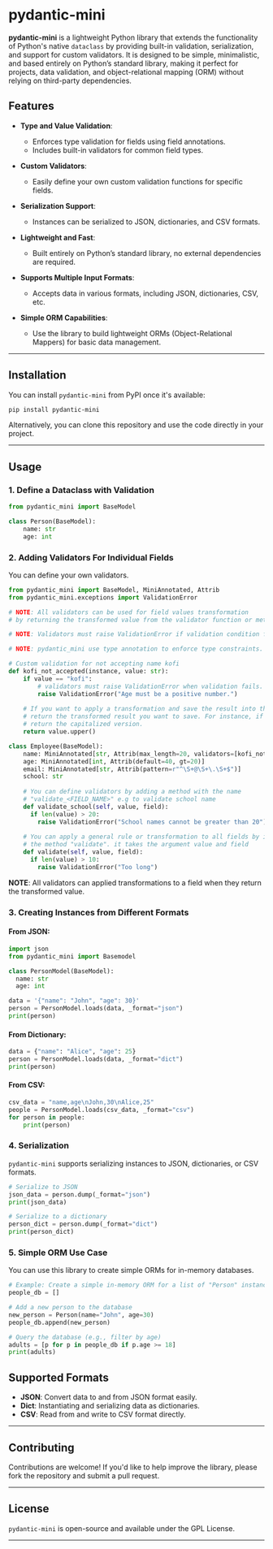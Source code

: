 # pydantic-mini

**pydantic-mini** is a lightweight Python library that extends the functionality of Python's native `dataclass` 
by providing built-in validation, serialization, and support for custom validators. It is designed to be simple, 
minimalistic, and based entirely on Python’s standard library, making it perfect for projects, data validation, 
and object-relational mapping (ORM) without relying on third-party dependencies.

## Features

- **Type and Value Validation**: 
  - Enforces type validation for fields using field annotations.
  - Includes built-in validators for common field types.
  
- **Custom Validators**: 
  - Easily define your own custom validation functions for specific fields.

- **Serialization Support**: 
  - Instances can be serialized to JSON, dictionaries, and CSV formats.

- **Lightweight and Fast**: 
  - Built entirely on Python’s standard library, no external dependencies are required.

- **Supports Multiple Input Formats**: 
  - Accepts data in various formats, including JSON, dictionaries, CSV, etc.

- **Simple ORM Capabilities**: 
  - Use the library to build lightweight ORMs (Object-Relational Mappers) for basic data management.

---

## Installation

You can install `pydantic-mini` from PyPI once it's available:

```bash
pip install pydantic-mini
```

Alternatively, you can clone this repository and use the code directly in your project.

---

## Usage

### 1. Define a Dataclass with Validation

```python
from pydantic_mini import BaseModel

class Person(BaseModel):
    name: str
    age: int
```

### 2. Adding Validators For Individual Fields

You can define your own validators.

```python
from pydantic_mini import BaseModel, MiniAnnotated, Attrib
from pydantic_mini.exceptions import ValidationError

# NOTE: All validators can be used for field values transformation
# by returning the transformed value from the validator function or method.

# NOTE: Validators must raise ValidationError if validation condition fails.

# NOTE: pydantic_mini use type annotation to enforce type constraints.

# Custom validation for not accepting name kofi
def kofi_not_accepted(instance, value: str):
    if value == "kofi":
        # validators must raise ValidationError when validation fails.
        raise ValidationError("Age must be a positive number.")
    
    # If you want to apply a transformation and save the result into the model, 
    # return the transformed result you want to save. For instance, if you want the names to be capitalized, 
    # return the capitalized version.
    return value.upper()

class Employee(BaseModel):
    name: MiniAnnotated[str, Attrib(max_length=20, validators=[kofi_not_accepted])]
    age: MiniAnnotated[int, Attrib(default=40, gt=20)]
    email: MiniAnnotated[str, Attrib(pattern=r"^\S+@\S+\.\S+$")]
    school: str
    
    # You can define validators by adding a method with the name 
    # "validate_<FIELD_NAME>" e.g to validate school name
    def validate_school(self, value, field):
      if len(value) > 20:
        raise ValidationError("School names cannot be greater than 20")
      
    # You can apply a general rule or transformation to all fields by implementing
    # the method "validate". it takes the argument value and field
    def validate(self, value, field):
      if len(value) > 10:
        raise ValidationError("Too long")

```

**NOTE**: All validators can applied transformations to a field when they return the transformed value.

### 3. Creating Instances from Different Formats

#### From JSON:

```python
import json
from pydantic_mini import Basemodel

class PersonModel(BaseModel):
  name: str
  age: int

data = '{"name": "John", "age": 30}'
person = PersonModel.loads(data, _format="json")
print(person)
```

#### From Dictionary:

```python
data = {"name": "Alice", "age": 25}
person = PersonModel.loads(data, _format="dict")
print(person)
```

#### From CSV:

```python
csv_data = "name,age\nJohn,30\nAlice,25"
people = PersonModel.loads(csv_data, _format="csv")
for person in people:
    print(person)
```

### 4. Serialization

`pydantic-mini` supports serializing instances to JSON, dictionaries, or CSV formats.

```python
# Serialize to JSON
json_data = person.dump(_format="json")
print(json_data)

# Serialize to a dictionary
person_dict = person.dump(_format="dict")
print(person_dict)
```

### 5. Simple ORM Use Case

You can use this library to create simple ORMs for in-memory databases.

```python
# Example: Create a simple in-memory ORM for a list of "Person" instances
people_db = []

# Add a new person to the database
new_person = Person(name="John", age=30)
people_db.append(new_person)

# Query the database (e.g., filter by age)
adults = [p for p in people_db if p.age >= 18]
print(adults)
```

## Supported Formats

- **JSON**: Convert data to and from JSON format easily.
- **Dict**: Instantiating and serializing data as dictionaries.
- **CSV**: Read from and write to CSV format directly.

---

## Contributing

Contributions are welcome! If you'd like to help improve the library, please fork the repository and submit a pull request.

---

## License

`pydantic-mini` is open-source and available under the GPL License.

---